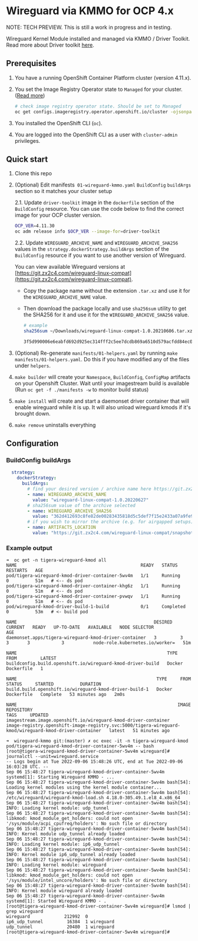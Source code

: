 # Wireguard via KMMO for OCP 4.x

NOTE: TECH PREVIEW. This is still a work in progress and in testing.

Wireguard Kernel Module installed and managed via KMMO / Driver Toolkit. Read more about Driver toolkit [here](https://access.redhat.com/documentation/en-us/openshift_container_platform/4.10/html/specialized_hardware_and_driver_enablement/driver-toolkit#doc-wrapper).

## Prerequisites

1. You have a running OpenShift Container Platform cluster (version 4.11.x).
1. You set the Image Registry Operator state to `Managed` for your cluster. ([Read more](https://docs.openshift.com/container-platform/4.8/registry/configuring-registry-operator.html))

    ```bash
    # check image registry operator state. Should be set to Managed
    oc get configs.imageregistry.operator.openshift.io/cluster -ojsonpath='{.spec.managementState}'
    ```

1. You installed the OpenShift CLI (`oc`).
1. You are logged into the OpenShift CLI as a user with `cluster-admin` privileges. 

## Quick start

1. Clone this repo
1. (Optional) Edit manifests` 01-wireguard-kmmo.yaml` `BuildConfig` `buildArgs` section so it matches your cluster setup 

    2.1. Update `driver-toolkit` image in the `dockerfile` section of the `BuildConfig` resource. You can use the code below to find the correct image for your OCP cluster version.

    ```bash
    OCP_VER=4.11.30
    oc adm release info $OCP_VER --image-for=driver-toolkit
    ```

    2.2. Update `WIREGUARD_ARCHIVE_NAME` and `WIREGUARD_ARCHIVE_SHA256` values in the `strategy.dockerStrategy.buildArgs` section of the `BuildConfig` resource if you want to use another version of Wireguard. 

    You can view available Wireguard versions at [https://git.zx2c4.com/wireguard-linux-compat](https://git.zx2c4.com/wireguard-linux-compat). 

    - Copy the package name without the extension `.tar.xz` and use it for the `WIREGUARD_ARCHIVE_NAME` value.  
    - Then download the package locally and use `sha256sum` utility to get the SHA256 for it and use it for the `WIREGUARD_ARCHIVE_SHA256` value.

        ```bash
        # example
        sha256sum ~/Downloads/wireguard-linux-compat-1.0.20210606.tar.xz

        3f5d990006e6eabfd692d925ec314fff2c5ee7dcdb869a6510d579acfdd84ec0  /tmp/wireguard-linux-compat-1.0.20210606.tar.xz
        ```

1. (Optional) Re-generate `manifests/01-helpers.yaml` by running `make manifests/01-helpers.yaml`. Do this if you have modified any of the files under `helpers`.
1. `make builder` will create your `Namespace`, `BuildConfig`, `ConfigMap` artifacts on your Openshift Cluster. Wait until your imagestream build is available (Run `oc get -f ./manifests -w` to monitor build status)
1. `make install` will create and start a daemonset driver container that will enable wireguard while it is up. It will also unload wireguard kmods if it's brought down.
1. `make remove` uninstalls everything

## Configuration

### BuildConfig buildArgs

```yaml
  strategy:
    dockerStrategy:
      buildArgs:
        # find your desired version / archive name here https://git.zx2c4.com/wireguard-linux-compat/
        - name: WIREGUARD_ARCHIVE_NAME
          value: "wireguard-linux-compat-1.0.20220627"
        # sha256sum value of the archive selected
        - name: WIREGUARD_ARCHIVE_SHA256
          value: "362d412693c8fe82de00283435818d5c5def7f15e2433a07a9fe99d0518f63c0"
        # if you wish to mirror the archive (e.g. for airgapped setups), use the below variable to set the location to download from e.g. http://localhost.run/blobs will result in http://localhost.run/blobs/wireguard-linux-compat-1.0.20211208.tar.xz
        - name: ARTIFACTS_LOCATION
          value: "https://git.zx2c4.com/wireguard-linux-compat/snapshot"
```

### Example output

```text
➜  oc get -n tigera-wireguard-kmod all
NAME                                               READY   STATUS      RESTARTS   AGE
pod/tigera-wireguard-kmod-driver-container-5wv4m   1/1     Running     0          51m   # <-- ds pod
pod/tigera-wireguard-kmod-driver-container-khg6z   1/1     Running     0          51m   # <-- ds pod
pod/tigera-wireguard-kmod-driver-container-pvwqv   1/1     Running     0          51m   # <-- ds pod
pod/wireguard-kmod-driver-build-1-build            0/1     Completed   0          53m   # <- build pod

NAME                                                    DESIRED   CURRENT   READY   UP-TO-DATE   AVAILABLE   NODE SELECTOR                     AGE
daemonset.apps/tigera-wireguard-kmod-driver-container   3         3         3       3            3           node-role.kubernetes.io/worker=   51m

NAME                                                         TYPE     FROM         LATEST
buildconfig.build.openshift.io/wireguard-kmod-driver-build   Docker   Dockerfile   1

NAME                                                     TYPE     FROM         STATUS     STARTED          DURATION
build.build.openshift.io/wireguard-kmod-driver-build-1   Docker   Dockerfile   Complete   53 minutes ago   2m0s

NAME                                                             IMAGE REPOSITORY                                                                                         TAGS     UPDATED
imagestream.image.openshift.io/wireguard-kmod-driver-container   image-registry.openshift-image-registry.svc:5000/tigera-wireguard-kmod/wireguard-kmod-driver-container   latest   51 minutes ago
```

```text
➜  wireguard-kmmo git:(master) ✗ oc exec -it -n tigera-wireguard-kmod pod/tigera-wireguard-kmod-driver-container-5wv4m -- bash
[root@tigera-wireguard-kmod-driver-container-5wv4m wireguard]# journalctl --unit=wireguard.service
-- Logs begin at Tue 2022-09-06 15:48:26 UTC, end at Tue 2022-09-06 16:03:28 UTC. --
Sep 06 15:48:27 tigera-wireguard-kmod-driver-container-5wv4m systemd[1]: Starting Wireguard KMMO - ...
Sep 06 15:48:27 tigera-wireguard-kmod-driver-container-5wv4m bash[54]: Loading kernel modules using the kernel module container...
Sep 06 15:48:27 tigera-wireguard-kmod-driver-container-5wv4m bash[54]: /etc/wireguard/wireguard-kmod-load.sh 4.18.0-305.49.1.el8_4.x86_64
Sep 06 15:48:27 tigera-wireguard-kmod-driver-container-5wv4m bash[54]: INFO: Loading kernel module: udp_tunnel
Sep 06 15:48:27 tigera-wireguard-kmod-driver-container-5wv4m bash[54]: libkmod: kmod_module_get_holders: could not open '/sys/module/acpi_cpufreq/holders': No such file or directory
Sep 06 15:48:27 tigera-wireguard-kmod-driver-container-5wv4m bash[54]: INFO: Kernel module udp_tunnel already loaded
Sep 06 15:48:27 tigera-wireguard-kmod-driver-container-5wv4m bash[54]: INFO: Loading kernel module: ip6_udp_tunnel
Sep 06 15:48:27 tigera-wireguard-kmod-driver-container-5wv4m bash[54]: INFO: Kernel module ip6_udp_tunnel already loaded
Sep 06 15:48:27 tigera-wireguard-kmod-driver-container-5wv4m bash[54]: INFO: Loading kernel module: wireguard
Sep 06 15:48:27 tigera-wireguard-kmod-driver-container-5wv4m bash[54]: libkmod: kmod_module_get_holders: could not open '/sys/module/intel_uncore/holders': No such file or directory
Sep 06 15:48:27 tigera-wireguard-kmod-driver-container-5wv4m bash[54]: INFO: Kernel module wireguard already loaded
Sep 06 15:48:27 tigera-wireguard-kmod-driver-container-5wv4m systemd[1]: Started Wireguard KMMO - .
[root@tigera-wireguard-kmod-driver-container-5wv4m wireguard]# lsmod | grep wireguard
wireguard             212992  0
ip6_udp_tunnel         16384  1 wireguard
udp_tunnel             20480  1 wireguard
[root@tigera-wireguard-kmod-driver-container-5wv4m wireguard]# 
```
